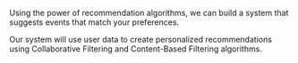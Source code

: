 Using the power of recommendation algorithms, we can build a system that suggests events that match your preferences.

Our system will use user data to create personalized recommendations using Collaborative Filtering and Content-Based Filtering algorithms.
